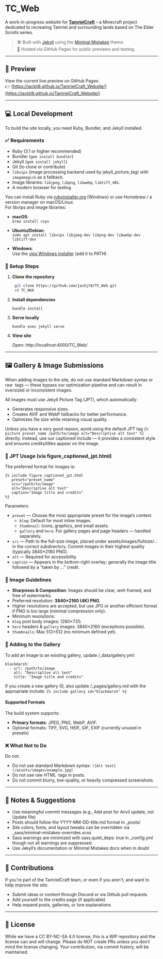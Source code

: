 # TC_Web

A work-in-progress website for **[TamrielCraft](https://www.tamrielcraft.eu/)** – a Minecraft project dedicated to recreating Tamriel and surrounding lands based on The Elder Scrolls series.

> 🛠 Built with [Jekyll](https://jekyllrb.com/) using the [Minimal Mistakes](https://mmistakes.github.io/minimal-mistakes/) theme.  
> 🧪 Hosted via GitHub Pages for public previews and testing.

---

## 🔗 Preview

View the current live preview on GitHub Pages:  
👉 [https://jackjt8.github.io/TamrielCraft_Website/](https://jackjt8.github.io/TamrielCraft_Website/)

---

## 💻 Local Development

To build the site locally, you need Ruby, Bundler, and Jekyll installed.

### ✅ Requirements

- Ruby (3.1 or higher recommended)
- Bundler (`gem install bundler`)
- Jekyll (`gem install jekyll`)
- Git (to clone or contribute)
- `libvips` (image processing backend used by jekyll_picture_tag) with `imagemagick` as a fallback.
- Image libraries: `libjpeg`, `libpng`, `libwebp`, `libtiff`, etc.
- A modern browser for testing

You can install Ruby via [rubyinstaller.org](https://rubyinstaller.org/) (Windows) or use Homebrew / a version manager on macOS/Linux.  
For libvips and image libraries:

- **macOS**:  
  `brew install vips`

- **Ubuntu/Debian**:  
  `sudo apt install libvips libjpeg-dev libpng-dev libwebp-dev libtiff-dev`

- **Windows**:  
  Use the [vips Windows installer](https://github.com/libvips/libvips/releases) (add it to PATH)


### 🚀 Setup Steps

1. **Clone the repository**

   ```bash
	git clone https://github.com/jackjt8/TC_Web.git
	cd TC_Web
	```

2. **Install dependencies**

	`bundle install`
	
3. **Serve locally**

	`bundle exec jekyll serve`
	
4. **View site**

	Open: http://localhost:4000/TC_Web/
	
---

## 🖼 Gallery & Image Submissions

When adding images to the site, do not use standard Markdown syntax or raw <img> tags — these bypass our optimization pipeline and can result in oversized or inconsistent images.

All images must use Jekyll Picture Tag (JPT), which automatically:
- Generates responsive sizes.
- Creates AVIF and WebP fallbacks for better performance.
- Optimizes file size while retaining visual quality.

Unless you have a very good reason, avoid using the default JPT tag
`{% picture preset_name /path/to/image alt="Descriptive alt text" %}` directly. Instead, use our captioned include — it provides a consistent style and ensures credits/titles appear on the image.


### 📸 JPT Usage (via figure_captioned_jpt.html)

The preferred format for images is:

```
{% include figure_captioned_jpt.html
   preset="preset_name"
   src="/path/to/image"
   alt="Descriptive alt text"
   caption="Image title and credits"
%}
```

Parameters:

- `preset` — Choose the most appropriate preset for the image’s context.
  - `blog`: Default for most inline images.
  - `thumbnail`: Icons, graphics, and small assets.
  - `gallery` and `hero`: For gallery pages and page headers — handled separately.
- `src` — Path to the full-size image, placed under assets/images/fullsize/... in the correct subdirectory.
Commit images in their highest quality (typically 3840×2160 PNG).
- `alt` — Required for accessibility.
- `caption` — Appears in the bottom-right overlay; generally the image title followed by a “taken by …” credit.


### 📏 Image Guidelines

- **Sharpness & Composition**: Images should be clear, well-framed, and free of watermarks.
- Preferred resolution: **3840×2160 (4K) PNG**.
- Higher resolutions are accepted, but use JPG or another efficient format if PNG is too large (minimal compression only).
- Minimum resolutions:
 - `blog` post body images: 1280×720.
 - `hero` headers & `gallery` images: 3840×2160 (exceptions possible).
 - `thumbnails`: Max 512×512 (no minimum defined yet).


### 📂 Adding to the Gallery

To add an image to an existing gallery, update /_data/gallery.yml:

```
blackmarsh:
  - url: /path/to/image
    alt: "Descriptive alt text"
    title: "Image title and credits"
```

If you create a new gallery ID, also update /_pages/gallery.md with the appropriate include: `{% include gallery id="blackmarsh" %}`


#### Supported Formats

The build system supports:

- **Primary formats**: JPEG, PNG, WebP, AVIF.
- Optional formats: TIFF, SVG, HEIF, GIF, EXIF (currently unused in presets)


### ❌ What Not to Do

Do not:

- Do not use standard Markdown syntax: `![Alt text](/assets/images/example.jpg)`
- Do not use raw HTML <img> tags in posts.
- Do not commit blurry, low-quality, or heavily compressed screenshots.


---

## 📝 Notes & Suggestions

- Use meaningful commit messages (e.g., Add post for Anvil update, not Update file)
- Posts should follow the YYYY-MM-DD-title.md format in _posts/
- Site colors, fonts, and layout tweaks can be overridden via _sass/minimal-mistakes-overrides.scss
- Sass warnings are minimized with sass.quiet_deps: true in _config.yml though not all warnings are suppressed.
- Use Jekyll’s documentation or Minimal Mistakes docs when in doubt

---

## 🤝 Contributions

If you're part of the TamrielCraft team, or even if you aren't, and want to help improve the site:

- Submit ideas or content through Discord or via Github pull requests
- Add yourself to the credits page (if applicable)
- Help expand posts, galleries, or lore explanations

---

## 🧱 License

While we have a CC BY-NC-SA 4.0 license, this is a WIP repository and the license can and will change. Please do NOT create PRs unless you don't mind the license changing. Your contribution, via commit history, will be maintained.


